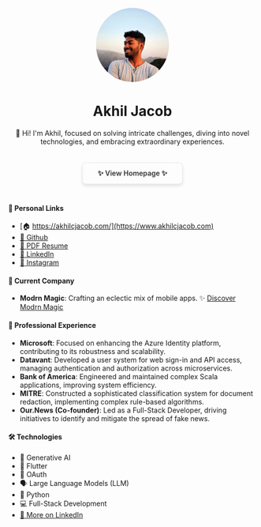 <p align="center">
  <img src="public/me.jpeg"  height="150"  style="border-radius:50%;">
  <br>
  <h1 align="center">Akhil Jacob</h1>
<p style="text-align: center; max-width: 800px; margin: auto;">
    👋 Hi! I'm Akhil, focused on solving intricate challenges, diving into novel technologies, and embracing extraordinary experiences.
</p>

</p>

<div align="center">
  <a href="https://akhilcjacob.com" style="display: inline-block; padding: 12px 30px; background: linear-gradient(135deg, rgba(255, 255, 255, 0.2), rgba(255, 255, 255, 0.1)); color: #333; text-decoration: none; border-radius: 8px; font-weight: 600; margin: 20px 0; border: 1px solid rgba(209, 213, 219, 0.5); box-shadow: 0 4px 6px rgba(0, 0, 0, 0.1); backdrop-filter: blur(10px); transition: all 0.3s ease;">✨ View Homepage ✨</a>
</div>

#### 🔗 **Personal Links**
- [🏠 https://akhilcjacob.com/](https://www.akhilcjacob.com)
- [🔗 Github](https://github.com/akhilcjacob)
- [📄 PDF Resume](./Akhil%20Jacob%20Resume%20Public.pdf)
- [💼 LinkedIn](https://www.linkedin.com/in/akhilcjacob)
- [📸 Instagram](https://www.instagram.com/akhil.cjacob/)

#### 💼 **Current Company**
- **Modrn Magic**: Crafting an eclectic mix of mobile apps.
  ✨ [Discover Modrn Magic](https://modrnmagic.app)

#### 🏢 **Professional Experience**
- **Microsoft**: Focused on enhancing the Azure Identity platform, contributing to its robustness and scalability.
- **Datavant**: Developed a user system for web sign-in and API access, managing authentication and authorization across microservices.
- **Bank of America**: Engineered and maintained complex Scala applications, improving system efficiency.
- **MITRE**: Constructed a sophisticated classification system for document redaction, implementing complex rule-based algorithms.
- **Our.News (Co-founder)**: Led as a Full-Stack Developer, driving initiatives to identify and mitigate the spread of fake news.

#### 🛠 **Technologies**
- 🧠 Generative AI
- 📱 Flutter
- 🔐 OAuth
- 🗣️ Large Language Models (LLM)
- 🐍 Python
- 💻 Full-Stack Development
- [🔗 More on LinkedIn](https://www.linkedin.com/in/akhilcjacob)
